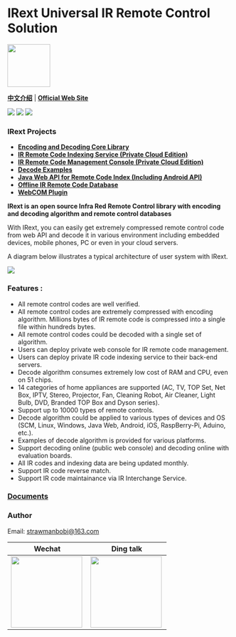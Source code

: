 # IRext Universal IR Remote Control Solution

<img src="https://github.com/irext/irext/blob/master/resources/icon.png" height="96" width="96">

__[中文介绍](https://github.com/irext/irext/blob/master/README-cn.md)__ | __[Official Web Site](https://irext.net)__


![](https://img.shields.io/github/license/irext/core.svg?style=flat)
![](https://img.shields.io/badge/release-0.2.4-green.svg)
![](https://img.shields.io/badge/build-pass-green.svg)

### __IRext Projects__
- __[Encoding and Decoding Core Library](https://github.com/irext/core)__
- __[IR Remote Code Indexing Service (Private Cloud Edition)](https://github.com/irext/private-server)__
- __[IR Remote Code Management Console (Private Cloud Edition)](https://github.com/irext/private-console)__
- __[Decode Examples](https://github.com/irext/irext-examples)__
- __[Java Web API for Remote Code Index (Including Android API)](https://github.com/irext/irext-web-api)__
- __[Offline IR Remote Code Database](https://github.com/irext/database)__
- __[WebCOM Plugin](https://github.com/irext/irext-web-com)__

__IRext is an open source Infra Red Remote Control library with encoding and decoding algorithm and remote control databases__

With IRext, you can easily get extremely compressed remote control code from web API and decode it in various environment including embedded devices, mobile phones, PC or even in your cloud servers.

A diagram below illustrates a typical architecture of user system with IRext.

<img src="https://github.com/irext/irext/blob/master/resources/integration_adv.png">

### Features :
- All remote control codes are well verified.
- All remote control codes are extremely compressed with encoding algorithm. Millions bytes of IR remote code is compressed into a single file within hundreds bytes.
- All remote control codes could be decoded with a single set of algorithm.
- Users can deploy private web console for IR remote code management.
- Users can deploy private IR code indexing service to their back-end servers.
- Decode algorithm consumes extremely low cost of RAM and CPU, even on 51 chips.
- 14 categories of home appliances are supported (AC, TV, TOP Set, Net Box, IPTV, Stereo, Projector, Fan, Cleaning Robot, Air Cleaner, Light Bulb, DVD, Branded TOP Box and Dyson series).
- Support up to 10000 types of remote controls.
- Decode algorithm could be applied to various types of devices and OS (SCM, Linux, Windows, Java Web, Android, iOS, RaspBerry-Pi, Aduino, etc.).
- Examples of decode algorithm is provided for various platforms.
- Support decoding online (public web console) and decoding online with evaluation boards.
- All IR codes and indexing data are being updated monthly.
- Support IR code reverse match.
- Support IR code maintainance via IR Interchange Service.


### [Documents](https://irext.net/doc/)


### Author

Email: strawmanbobi@163.com

Wechat                     |  Ding talk
:-------------------------:|:-------------------------:
<img src="https://github.com/irext/irext/blob/master/resources/author_wechat.png" align="left" height="160" width="160">  |  <img src="https://github.com/irext/irext/blob/master/resources/author_dingtalk.png" align="left" height="160" width="160">
